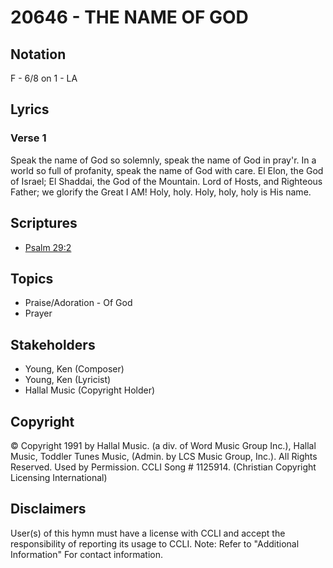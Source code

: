 # 20646 - THE NAME OF GOD

## Notation

F - 6/8 on 1 - LA

## Lyrics

### Verse 1

Speak the name of God so solemnly, speak the name of God in pray'r. In a world so full of profanity, speak the name of God with care. El Elon, the God of Israel; El Shaddai, the God of the Mountain. Lord of Hosts, and Righteous Father; we glorify the Great I AM! Holy, holy. Holy, holy, holy is His name.


## Scriptures

- [Psalm 29:2](https://www.biblegateway.com/passage/?search=Psalm%2029%3A2)

## Topics

- Praise/Adoration - Of God
- Prayer

## Stakeholders

- Young, Ken (Composer)
- Young, Ken (Lyricist)
- Hallal Music (Copyright Holder)

## Copyright

© Copyright 1991 by Hallal Music. (a div. of Word Music Group Inc.), Hallal Music, Toddler Tunes Music, (Admin. by LCS Music Group, Inc.). All Rights Reserved. Used by Permission. CCLI Song # 1125914.
(Christian Copyright Licensing International)

## Disclaimers

User(s) of this hymn must have a license with CCLI and accept the responsibility of reporting its usage to CCLI.
Note: Refer to "Additional Information" For contact information.

